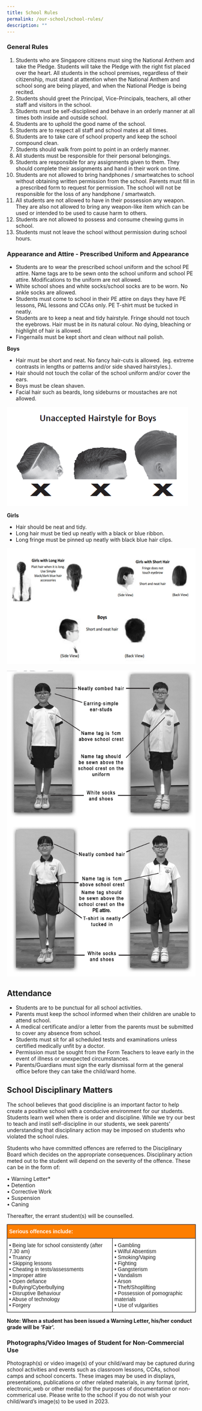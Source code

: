 ```yaml
---
title: School Rules
permalink: /our-school/school-rules/
description: ""
---
```

### General Rules
1.   Students who are Singapore citizens must sing the National Anthem and take the Pledge. Students will take the Pledge with the right fist placed over the heart. All students in the school premises, regardless of their citizenship, must stand at attention when the National Anthem and school song are being played, and when the National Pledge is being recited.
2.   Students should greet the Principal, Vice-Principals, teachers, all other staff and visitors in the school.
3.   Students must be self-disciplined and behave in an orderly manner at all times both inside and outside school.
4.   Students are to uphold the good name of the school.
5.   Students are to respect all staff and school mates at all times.
6.   Students are to take care of school property and keep the school compound clean.
7.   Students should walk from point to point in an orderly manner.
8.   All students must be responsible for their personal belongings.
9.   Students are responsible for any assignments given to them. They should complete their assignments and hand in their work on time.
10.   Students are not allowed to bring handphones / smartwatches to school without obtaining written permission from the school. Parents must fill in a prescribed form to request for permission. The school will not be responsible for the loss of any handphone / smartwatch.
11.   All students are not allowed to have in their possession any weapon. They are also not allowed to bring any weapon-like item which can be used or intended to be used to cause harm to others.
12.   Students are not allowed to possess and consume chewing gums in school.
13.   Students must not leave the school without permission during school hours.

### Appearance and Attire - Prescribed Uniform and Appearance
* Students are to wear the prescribed school uniform and the school PE attire. Name tags are to be sewn onto the school uniform and school PE attire. Modifications to the uniform are not allowed.
* White school shoes and white socks/school socks are to be worn. No ankle socks are allowed.
* Students must come to school in their PE attire on days they have PE lessons, PAL lessons and CCAs only. PE T-shirt must be tucked in neatly.
* Students are to keep a neat and tidy hairstyle. Fringe should not touch the eyebrows. Hair must be in its natural colour. No dying, bleaching or highlight of hair is allowed.
* Fingernails must be kept short and clean without nail polish.

**Boys**

* Hair must be short and neat. No fancy hair-cuts is allowed. (eg. extreme contrasts in lengths or patterns and/or side shaved hairstyles.).
* Hair should not touch the collar of the school uniform and/or cover the ears.
* Boys must be clean shaven.
* Facial hair such as beards, long sideburns or moustaches are not allowed.

![](/images/2022%20unacceptd.png)

**Girls**  

*   Hair should be neat and tidy.
*   Long hair must be tied up neatly with a black or blue ribbon.  
*   Long fringe must be pinned up neatly with black blue hair clips.

![](/images/hair.png)

![](/images/Random/2023%20uniform.png)

Attendance
----------
* Students are to be punctual for all school activities.
* Parents must keep the school informed when their children are unable to attend school.
* A medical certificate and/or a letter from the parents must be submitted to cover any absence from school.
* Students must sit for all scheduled tests and examinations unless certified medically unfit by a doctor.
* Permission must be sought from the Form Teachers to leave early in the event of illness or unexpected circumstances.
* Parents/Guardians must sign the early dismissal form at the general office before they can take the child/ward home.

School Disciplinary Matters
---------------------------

The school believes that good discipline is an important factor to help create a positive school with a conducive environment for our students. Students learn well when there is order and discipline. While we try our best to teach and instil self-discipline in our students, we seek parents’ understanding that disciplinary action may be imposed on students who violated the school rules.
  
Students who have committed offences are referred to the Disciplinary Board which decides on the appropriate consequences. Disciplinary action meted out to the student will depend on the severity of the offence. These can be in the form of:  

• Warning Letter* <br>
• Detention <br>
• Corrective Work <br>
• Suspension <br>
• Caning  

Thereafter, the errant student(s) will be counselled.

<style type="text/css">
.tg  {border-collapse:collapse;border-spacing:0;}
.tg td{border-color:black;border-style:solid;border-width:1px;font-family:Arial, sans-serif;font-size:14px;
  overflow:hidden;padding:10px 5px;word-break:normal;}
.tg th{border-color:black;border-style:solid;border-width:1px;font-family:Arial, sans-serif;font-size:14px;
  font-weight:normal;overflow:hidden;padding:10px 5px;word-break:normal;}
.tg .tg-ta95{background-color:#FD7E00;color:#FFF;font-weight:bold;text-align:left;vertical-align:middle}
.tg .tg-zr06{background-color:#FFF;text-align:left;vertical-align:middle}
</style>
<table class="tg">
<thead>
  <tr>
    <th class="tg-ta95" colspan="2"><span style="color:#FFF;background-color:#FD7E00">Serious offences include:</span></th>
  </tr>
</thead>
<tbody>
  <tr>
    <td class="tg-zr06">• Being late for school consistently (after 7.30 am)<br>• Truancy<br>• Skipping lessons<br>• Cheating in tests/assessments<br>• Improper attire<br>• Open defiance<br>• Bullying/Cyberbullying<br>• Disruptive Behaviour<br>• Abuse of technology<br>• Forgery</td>
    <td class="tg-zr06">• Gambling<br>• Wilful Absentism<br>• Smoking/Vaping<br>• Fighting<br>• Gangsterism<br>• Vandalism<br>• Arson<br>• Theft/Shoplifting<br>• Possession of pornographic materials<br>• Use of vulgarities</td>
  </tr>
</tbody>
</table>

**Note: When a student has been issued a Warning Letter, his/her conduct grade will be ‘Fair’.**  


### Photographs/Video Images of Student for Non-Commercial Use

Photograph(s) or video image(s) of your child/ward may be captured during school activities and events such as classroom lessons, CCAs, school camps and school concerts. These images may be used in displays, presentations, publications or other related materials, in any format (print, electronic,web or other media) for the purposes of documentation or non-commerical use. Please write to the school if you do not wish your child/ward’s image(s) to be used in 2023.